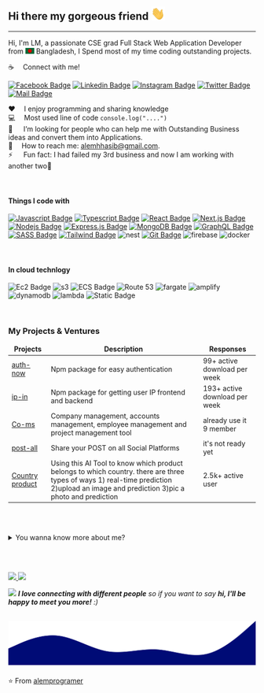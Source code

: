## Hi there my gorgeous friend <img src="hello.gif" width="28px" alt="hi">


---

Hi, I'm LM, a passionate CSE grad Full Stack Web Application Developer from <img src="bangladesh.png" width="18"/> Bangladesh, I Spend most of my time coding outstanding projects.

:coffee: &emsp;Connect with me!

[![Facebook Badge](https://img.shields.io/badge/Facebook-1877F2?style=for-the-badge&logo=facebook&logoColor=1877F2&labelColor=white)](https://www.facebook.com/alemhossain.hasib/) 
[![Linkedin Badge](https://img.shields.io/badge/LinkedIn-0077B5?style=for-the-badge&logo=linkedin&logoColor=0077B5&labelColor=white)](https://www.linkedin.com/in/lm-hossain/) 
[![Instagram Badge](https://img.shields.io/badge/Instagram-E4405F?style=for-the-badge&logo=instagram&logoColor=E4405F&labelColor=white)](https://www.instagram.com/lmhhasib/) 
[![Twitter Badge](https://img.shields.io/badge/Twitter-1DA1F2?style=for-the-badge&logo=twitter&logoColor=1DA1F2&labelColor=white)](https://twitter.com/LmHossain26919) 
[![Mail Badge](https://img.shields.io/badge/Gmail-D14836?style=for-the-badge&logo=gmail&logoColor=D14836&labelColor=white)](mailto:alemhhasib@gmail.com)

:hearts: &emsp;I enjoy programming and sharing knowledge <br/>
:computer: &emsp;Most used line of code `console.log("....")` <br/>
🤔 &emsp; I’m looking for people who can help me with Outstanding Business ideas and convert them into Applications.<br/>
:e-mail: &emsp;How to reach me: alemhhasib@gmail.com.<br/>
⚡ &emsp; Fun fact: I had failed my 3rd business and now I am working with another two🙂
</br></br></br>

 #### Things I code with

[![Javascript Badge](https://img.shields.io/badge/-Javascript-F0DB4F?style=for-the-badge&labelColor=white&logo=javascript&logoColor=F0DB4F)](#) 
[![Typescript Badge](https://img.shields.io/badge/-Typescript-007acc?style=for-the-badge&labelColor=white&logo=typescript&logoColor=007acc)](#) 
[![React Badge](https://img.shields.io/badge/-React-61DBFB?style=for-the-badge&labelColor=white&logo=react&logoColor=61DBFB)](#) 
[![Next.js Badge](https://img.shields.io/badge/next.js-000000?style=for-the-badge&logo=nextdotjs&logoColor=000000&labelColor=white)](#) 
[![Nodejs Badge](https://img.shields.io/badge/-Nodejs-3C873A?style=for-the-badge&labelColor=white&logo=node.js&logoColor=3C873A)](#) 
[![Express.js Badge](https://img.shields.io/badge/Express.js-000000?style=for-the-badge&logo=express&logoColor=black&labelColor=white)](#) 
[![MongoDB Badge](https://img.shields.io/badge/MongoDB-4EA94B?style=for-the-badge&logo=mongodb&logoColor=4EA94B&labelColor=white)](#) 
[![GraphQL Badge](https://img.shields.io/badge/-GraphQl-e535ab?style=for-the-badge&labelColor=white&logo=graphql&logoColor=e535ab)](#)
[![SASS Badge](https://img.shields.io/badge/Sass-CC6699?style=for-the-badge&logo=sass&logoColor=CC6699&labelColor=white)](#) 
[![Tailwind Badge](https://img.shields.io/badge/Tailwind%20CSS-092749?style=for-the-badge&logo=tailwindcss&logoColor=06B6D4&labelColor=white)](#) 
![nest](https://img.shields.io/badge/nest.Js-E0234E?style=for-the-badge&logo=nestjs&logoColor=E0234E&labelColor=white)
 [![Git Badge](https://img.shields.io/badge/Git-F05032?style=for-the-badge&logo=git&logoColor=F05032&labelColor=white)](#) 
 ![firebase](https://img.shields.io/badge/firebase-FFCA28?style=for-the-badge&logo=firebase&logoColor=%23FFCA28&labelColor=white)
 ![docker](https://img.shields.io/badge/docker-2496ED?style=for-the-badge&logo=docker&logoColor=%232496ED&labelColor=white)
</br></br></br>

#### In cloud technlogy
![Ec2 Badge](https://img.shields.io/badge/amazon--ec2-FF9900?style=for-the-badge&logo=amazonec2&logoColor=%23FF9900&labelColor=white&color=%23FF9900)
![s3](https://img.shields.io/badge/amazon--s3-569A31?style=for-the-badge&logo=amazons3&logoColor=%23569A31&labelColor=white&color=%23569A31)
![ECS Badge](https://img.shields.io/badge/amazon--ecs-FF9900?style=for-the-badge&logo=amazonecs&logoColor=%23FF9900&labelColor=white&color=%23FF9900)
![Route 53](https://img.shields.io/badge/route%2053-%238C4FFF?style=for-the-badge&logo=amazonroute53&logoColor=%238C4FFF&labelColor=white&color=%238C4FFF)
![fargate](https://img.shields.io/badge/aws--fargate-FF9900?style=for-the-badge&logo=awsfargate&logoColor=%23FF9900&labelColor=white&color=%23FF9900)
![amplify](https://img.shields.io/badge/aws--amplify-DD344C?style=for-the-badge&logo=awsamplify&logoColor=%23DD344C&labelColor=white&color=%23DD344C)
![dynamodb](https://img.shields.io/badge/amazon%20dynamodb-4053D6?style=for-the-badge&logo=amazondynamodb&logoColor=%234053D6&labelColor=white&color=%234053D6)
![lambda](https://img.shields.io/badge/aws--lambda-FF9900?style=for-the-badge&logo=awslambda&logoColor=%23FF9900&labelColor=white&color=%23FF9900)
![Static Badge](https://img.shields.io/badge/amazon%20api--gateway-FF4F8B?style=for-the-badge&logo=amazonapigateway&logoColor=%23FF4F8B&labelColor=white&color=%23FF4F8B)

</br>

### My Projects & Ventures

<table>
  <thead align="center">
    <tr border: none;>
      <td><b>Projects</b></td>
      <td><b>Description</b></td>
      <td><b>Responses</b></td>
    </tr>
  </thead>
  <tbody>
    <tr>
      <td><a href="https://www.npmjs.com/package/auth-now" target="_blank">auth-now</a></td>
      <td>Npm package for easy authentication</td>
      <td>99+ active download per week</td>
    </tr>
    <tr>
      <td><a href="https://www.npmjs.com/package/ip-in" target="_blank">ip-in</a></td>
      <td>Npm package for getting user IP frontend and backend</td>
      <td>193+ active download per week </td>
    </tr>
    <tr>
      <td><a href="https://cms-mu-teal.vercel.app/login" target="_blank">Co-ms</a></td>
      <td> Company management, accounts management, employee management and project  management tool </td>
      <td>already use it 9 member </td>
    </tr>
    <tr>
      <td><a href="https://post-all-frontend.vercel.app/" target="_blank">post-all</a></td>
      <td>Share your POST on all Social Platforms </td>
      <td>it's not ready yet</td>
    </tr>
    <tr>
      <td><a href="https://alemprogramer.github.io/countryProduct/" target="_blank">Country product</a></td>
      <td>Using this AI Tool to know which product belongs to which country. there are three types of ways 1) real-time prediction 2)upload an image and prediction 3)pic a photo and prediction</td>
      <td>2.5k+ active user</td>
    </tr>
  </tbody>
</table>













<br><br>


<details>
<summary>
  You wanna know more about me?
</summary>

![github stats](https://github-readme-stats.vercel.app/api?username=alemprogramer&count_private=true&theme=tokyonight&hide=contribs,prs)
<!--<p align="center"><img src="https://github-readme-stats.vercel.app/api/top-langs/?username=alemprogramer&langs_count=10&theme=tokyonight&layout=compact" alt="alemprogramer :: Top Langs" /></p>-->

</details>





<br><br>



<!--![Reeveng's github stats](https://github-readme-stats.vercel.app/api?username=alemprogramer&show_icons=true&title_color=fff&icon_color=79ff97&text_color=9f9f9f&bg_color=151515) -->

<!--![Top Langs](https://github-readme-stats.vercel.app/api/top-langs/?username=alemprogramer&show_icons=true)-->

<a href="https://github.com/alemprogramer">
  <img src="https://img.shields.io/github/followers/alemprogramer">
</a> 
<a href="https://github.com/alemprogramer">
   <img src="https://komarev.com/ghpvc/?username=alemprogramer">
</a>

<!-- <p align="center"> 
  Visitor count<br>
  <img src="https://profile-counter.glitch.me/lemprogramer/count.svg" />
</p> -->

<img src="https://media.giphy.com/media/LnQjpWaON8nhr21vNW/giphy.gif" width="60"> <em><b>I love connecting with different people</b> so if you want to say <b>hi, I'll be happy to meet you more!</b> :)</em>

![bottom.png](https://raw.githubusercontent.com/iCharlesZ/FigureBed/master/img/readme-bottom.png)
---

⭐️ From [alemprogramer](https://github.com/alemprogramer)


